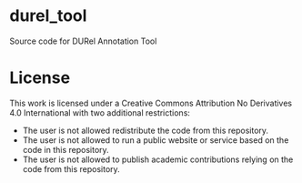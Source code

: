 # durel_tool
Source code for DURel Annotation Tool 


# License
This work is licensed under a Creative Commons Attribution No Derivatives 4.0 International with two additional restrictions:
- The user is not allowed redistribute the code from this repository.
- The user is not allowed to run a public website or service based on the code in this repository.
- The user is not allowed to publish academic contributions relying on the code from this repository.
